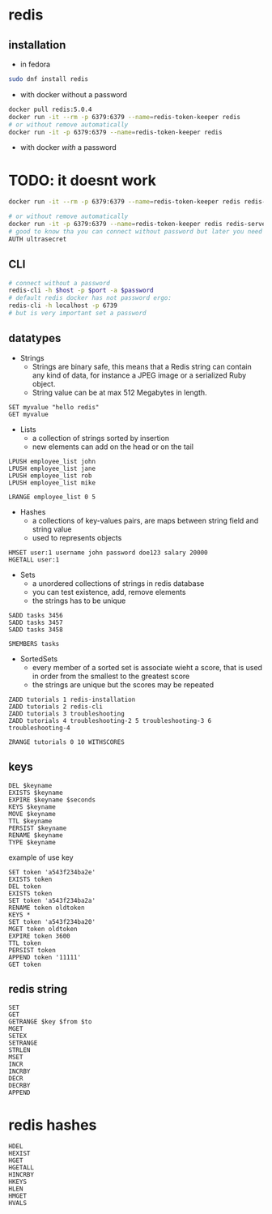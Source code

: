 # redis


## installation


- in fedora

```bash
sudo dnf install redis
```


- with docker without a password


```bash
docker pull redis:5.0.4
docker run -it --rm -p 6379:6379 --name=redis-token-keeper redis
# or without remove automatically
docker run -it -p 6379:6379 --name=redis-token-keeper redis

```

- with docker _with_ a password

# TODO: it doesnt work

```bash
docker run -it --rm -p 6379:6379 --name=redis-token-keeper redis redis-server --requirepass ultrasecret

# or without remove automatically
docker run -it -p 6379:6379 --name=redis-token-keeper redis redis-server --requirepass ultrasecret
# good to know tha you can connect without password but later you need write into cli the value
AUTH ultrasecret
```

## CLI

```bash
# connect without a password
redis-cli -h $host -p $port -a $password
# default redis docker has not password ergo:
redis-cli -h localhost -p 6739
# but is very important set a password

```


## datatypes

  - Strings
    + Strings are binary safe, this means that a Redis string can contain any kind of data, for instance a JPEG image or a serialized Ruby object.
    +  String value can be at max 512 Megabytes in length.

```
SET myvalue "hello redis"
GET myvalue
```

  - Lists
    + a collection of strings sorted by insertion
    + new elements can add on the head or on the tail
```
LPUSH employee_list john
LPUSH employee_list jane
LPUSH employee_list rob
LPUSH employee_list mike

LRANGE employee_list 0 5

```
  - Hashes
    + a collections of key-values pairs, are maps between string field and string value
    + used to represents objects

```
HMSET user:1 username john password doe123 salary 20000
HGETALL user:1
```

  - Sets
    + a unordered collections of strings in redis database
    + you can test existence, add, remove elements
    + the strings has to be unique

```
SADD tasks 3456
SADD tasks 3457
SADD tasks 3458

SMEMBERS tasks
```
  - SortedSets
    + every member of a sorted set is associate wieht a score, that is used in order from the smallest to the greatest score
    + the strings are unique but the scores may be repeated

```
ZADD tutorials 1 redis-installation
ZADD tutorials 2 redis-cli
ZADD tutorials 3 troubleshooting
ZADD tutorials 4 troubleshooting-2 5 troubleshooting-3 6 troubleshooting-4

ZRANGE tutorials 0 10 WITHSCORES
```


## keys



```
DEL $keyname
EXISTS $keyname
EXPIRE $keyname $seconds
KEYS $keyname
MOVE $keyname
TTL $keyname
PERSIST $keyname
RENAME $keyname
TYPE $keyname
```

example of use key

```
SET token 'a543f234ba2e'
EXISTS token
DEL token
EXISTS token
SET token 'a543f234ba2a'
RENAME token oldtoken
KEYS *
SET token 'a543f234ba20'
MGET token oldtoken
EXPIRE token 3600
TTL token
PERSIST token
APPEND token '11111'
GET token
```


## redis string

```
SET
GET
GETRANGE $key $from $to
MGET
SETEX
SETRANGE
STRLEN
MSET
INCR
INCRBY
DECR
DECRBY
APPEND
```

# redis hashes

```
HDEL
HEXIST
HGET
HGETALL
HINCRBY
HKEYS
HLEN
HMGET
HVALS
```
